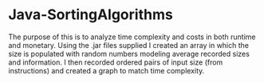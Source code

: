 # Java-SortingAlgorithms

The purpose of this is to analyze time complexity and costs in both runtime and monetary. 
Using the .jar files supplied I created an array in which the size is populated with random numbers modeling average recorded sizes and information. I then recorded ordered pairs of input size (from instructions) and created a graph to match time complexity.
